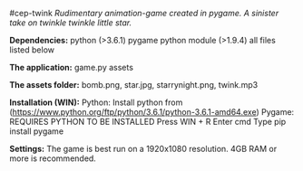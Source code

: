 #cep-twink
_Rudimentary animation-game created in pygame.
A sinister take on twinkle twinkle little star._

__Dependencies:__
python (>3.6.1)
pygame python module (>1.9.4)
all files listed below

__The application:__
game.py
assets

__The assets folder:__
bomb.png,
star.jpg,
starrynight.png,
twink.mp3

__Installation (WIN):__
Python:
Install python from (https://www.python.org/ftp/python/3.6.1/python-3.6.1-amd64.exe)
Pygame:
REQUIRES PYTHON TO BE INSTALLED
Press WIN + R
Enter cmd
Type pip install pygame

__Settings:__
The game is best run on a 1920x1080 resolution.
4GB RAM or more is recommended.
